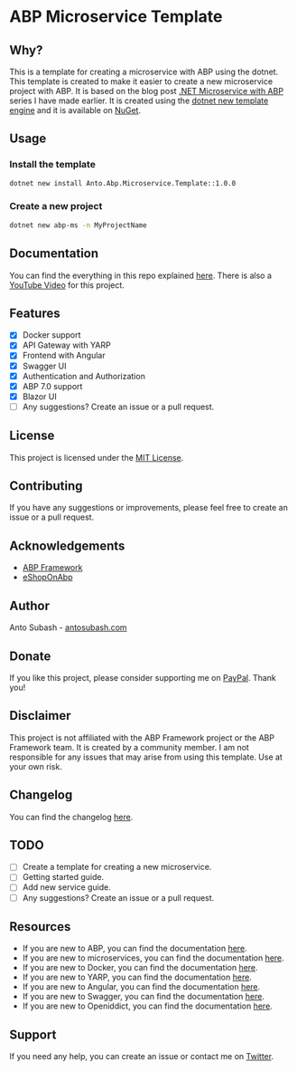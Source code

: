 # ABP Microservice Template

## Why?

This is a template for creating a microservice with ABP using the dotnet. This template is created to make it easier to create a new microservice project with ABP. It is based on the blog post [.NET Microservice with ABP](https://blog.antosubash.com/posts/abp-microservice-series) series I have made earlier. It is created using the [dotnet new template engine](https://docs.microsoft.com/en-us/dotnet/core/tools/custom-templates) and it is available on [NuGet](https://www.nuget.org/packages/Anto.Abp.Microservice.Template/).

## Usage

### Install the template

```bash
dotnet new install Anto.Abp.Microservice.Template::1.0.0
```

### Create a new project

```bash
dotnet new abp-ms -n MyProjectName
```

## Documentation

You can find the everything in this repo explained [here](https://blog.antosubash.com/posts/abp-microservice-series). There is also a [YouTube Video](https://www.youtube.com/watch?v=PFFNHQUn74A) for this project.

## Features

- [x] Docker support
- [x] API Gateway with YARP
- [x] Frontend with Angular
- [x] Swagger UI
- [x] Authentication and Authorization
- [x] ABP 7.0 support
- [x] Blazor UI
- [ ] Any suggestions? Create an issue or a pull request.

## License

This project is licensed under the [MIT License](LICENSE).

## Contributing

If you have any suggestions or improvements, please feel free to create an issue or a pull request.

## Acknowledgements

- [ABP Framework](https://abp.io/)
- [eShopOnAbp](https://github.com/abpframework/eShopOnAbp)

## Author

Anto Subash - [antosubash.com](https://antosubash.com)

## Donate

If you like this project, please consider supporting me on [PayPal](https://www.paypal.me/antosubash). Thank you!

## Disclaimer

This project is not affiliated with the ABP Framework project or the ABP Framework team. It is created by a community member. I am not responsible for any issues that may arise from using this template. Use at your own risk.

## Changelog

You can find the changelog [here](CHANGELOG.md).

## TODO

- [ ] Create a template for creating a new microservice.
- [ ] Getting started guide.
- [ ] Add new service guide.
- [ ] Any suggestions? Create an issue or a pull request.

## Resources

- If you are new to ABP, you can find the documentation [here](https://docs.abp.io/en/abp/latest/).
- If you are new to microservices, you can find the documentation [here](https://docs.microsoft.com/en-us/dotnet/architecture/microservices/).
- If you are new to Docker, you can find the documentation [here](https://docs.docker.com/).
- If you are new to YARP, you can find the documentation [here](https://microsoft.github.io/reverse-proxy/articles/getting-started.html).
- If you are new to Angular, you can find the documentation [here](https://angular.io/docs).
- If you are new to Swagger, you can find the documentation [here](https://swagger.io/docs/).
- If you are new to Openiddict, you can find the documentation [here](https://documentation.openiddict.com/guides/getting-started.html/).

## Support

If you need any help, you can create an issue or contact me on [Twitter](https://twitter.com/antosubash).
